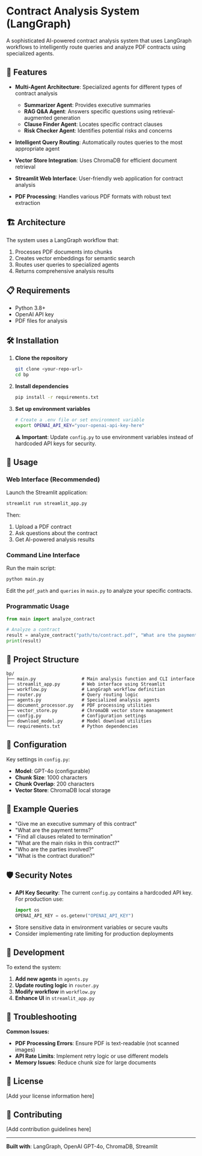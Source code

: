 # Contract Analysis System (LangGraph)

A sophisticated AI-powered contract analysis system that uses LangGraph workflows to intelligently route queries and analyze PDF contracts using specialized agents.

## 🚀 Features

- **Multi-Agent Architecture**: Specialized agents for different types of contract analysis
  - **Summarizer Agent**: Provides executive summaries
  - **RAG Q&A Agent**: Answers specific questions using retrieval-augmented generation
  - **Clause Finder Agent**: Locates specific contract clauses
  - **Risk Checker Agent**: Identifies potential risks and concerns

- **Intelligent Query Routing**: Automatically routes queries to the most appropriate agent
- **Vector Store Integration**: Uses ChromaDB for efficient document retrieval
- **Streamlit Web Interface**: User-friendly web application for contract analysis
- **PDF Processing**: Handles various PDF formats with robust text extraction

## 🏗️ Architecture

The system uses a LangGraph workflow that:
1. Processes PDF documents into chunks
2. Creates vector embeddings for semantic search
3. Routes user queries to specialized agents
4. Returns comprehensive analysis results

## 📋 Requirements

- Python 3.8+
- OpenAI API key
- PDF files for analysis

## 🛠️ Installation

1. **Clone the repository**
   ```bash
   git clone <your-repo-url>
   cd bp
   ```

2. **Install dependencies**
   ```bash
   pip install -r requirements.txt
   ```

3. **Set up environment variables**
   ```bash
   # Create a .env file or set environment variable
   export OPENAI_API_KEY="your-openai-api-key-here"
   ```

   **⚠️ Important**: Update `config.py` to use environment variables instead of hardcoded API keys for security.

## 🚀 Usage

### Web Interface (Recommended)

Launch the Streamlit application:
```bash
streamlit run streamlit_app.py
```

Then:
1. Upload a PDF contract
2. Ask questions about the contract
3. Get AI-powered analysis results

### Command Line Interface

Run the main script:
```bash
python main.py
```

Edit the `pdf_path` and `queries` in `main.py` to analyze your specific contracts.

### Programmatic Usage

```python
from main import analyze_contract

# Analyze a contract
result = analyze_contract("path/to/contract.pdf", "What are the payment terms?")
print(result)
```

## 📁 Project Structure

```
bp/
├── main.py                 # Main analysis function and CLI interface
├── streamlit_app.py        # Web interface using Streamlit
├── workflow.py             # LangGraph workflow definition
├── router.py               # Query routing logic
├── agents.py               # Specialized analysis agents
├── document_processor.py   # PDF processing utilities
├── vector_store.py         # ChromaDB vector store management
├── config.py               # Configuration settings
├── download_model.py       # Model download utilities
└── requirements.txt        # Python dependencies
```

## 🔧 Configuration

Key settings in `config.py`:
- **Model**: GPT-4o (configurable)
- **Chunk Size**: 1000 characters
- **Chunk Overlap**: 200 characters
- **Vector Store**: ChromaDB local storage

## 📝 Example Queries

- "Give me an executive summary of this contract"
- "What are the payment terms?"
- "Find all clauses related to termination"
- "What are the main risks in this contract?"
- "Who are the parties involved?"
- "What is the contract duration?"

## 🛡️ Security Notes

- **API Key Security**: The current `config.py` contains a hardcoded API key. For production use:
  ```python
  import os
  OPENAI_API_KEY = os.getenv("OPENAI_API_KEY")
  ```
- Store sensitive data in environment variables or secure vaults
- Consider implementing rate limiting for production deployments

## 🧪 Development

To extend the system:

1. **Add new agents** in `agents.py`
2. **Update routing logic** in `router.py`
3. **Modify workflow** in `workflow.py`
4. **Enhance UI** in `streamlit_app.py`

## 🐛 Troubleshooting

**Common Issues:**
- **PDF Processing Errors**: Ensure PDF is text-readable (not scanned images)
- **API Rate Limits**: Implement retry logic or use different models
- **Memory Issues**: Reduce chunk size for large documents

## 📄 License

[Add your license information here]

## 🤝 Contributing

[Add contribution guidelines here]

---

**Built with**: LangGraph, OpenAI GPT-4o, ChromaDB, Streamlit

